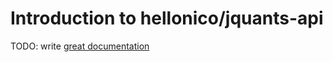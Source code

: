 # Introduction to hellonico/jquants-api

TODO: write [great documentation](http://jacobian.org/writing/what-to-write/)
